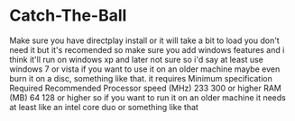 # Catch-The-Ball
Make sure you have directplay install or it will take a bit to load you don't need it but it's recomended so make sure you add windows features and i think it'll run on windows xp
and later not sure so i'd say at least use windows 7 or vista if you want to use it on an older machine maybe even burn it on a disc, something like that. it requires
Minimum specification 
Required                   Recommended
Processor speed (MHz)	233	300 or higher
RAM (MB)	64	128 or higher
so if you want to run it on an older machine it needs at least like an intel core duo or something like that 
